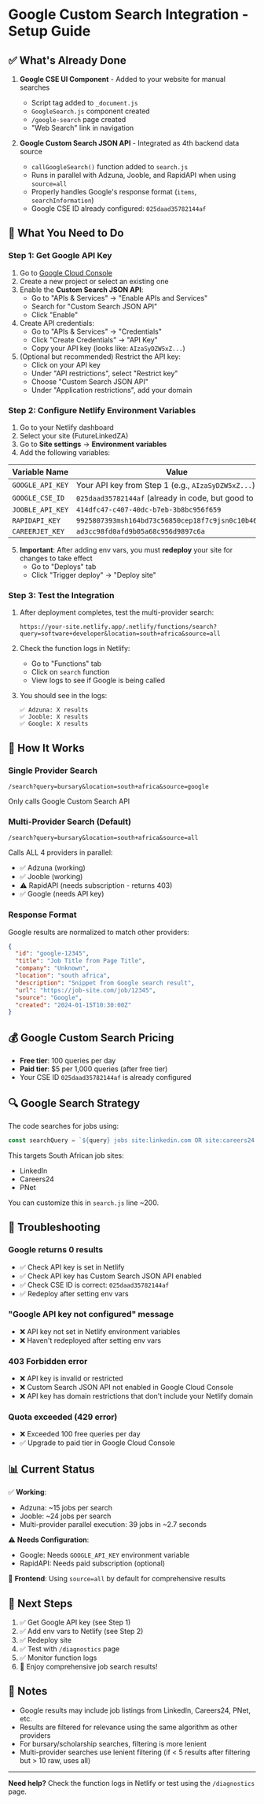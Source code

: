# Google Custom Search Integration - Setup Guide

## ✅ What's Already Done

1. **Google CSE UI Component** - Added to your website for manual searches
   - Script tag added to `_document.js`
   - `GoogleSearch.js` component created
   - `/google-search` page created
   - "Web Search" link in navigation

2. **Google Custom Search JSON API** - Integrated as 4th backend data source
   - `callGoogleSearch()` function added to `search.js`
   - Runs in parallel with Adzuna, Jooble, and RapidAPI when using `source=all`
   - Properly handles Google's response format (`items`, `searchInformation`)
   - Google CSE ID already configured: `025daad35782144af`

## 🔧 What You Need to Do

### Step 1: Get Google API Key

1. Go to [Google Cloud Console](https://console.cloud.google.com/)
2. Create a new project or select an existing one
3. Enable the **Custom Search JSON API**:
   - Go to "APIs & Services" → "Enable APIs and Services"
   - Search for "Custom Search JSON API"
   - Click "Enable"
4. Create API credentials:
   - Go to "APIs & Services" → "Credentials"
   - Click "Create Credentials" → "API Key"
   - Copy your API key (looks like: `AIzaSyDZW5xZ...`)
5. (Optional but recommended) Restrict the API key:
   - Click on your API key
   - Under "API restrictions", select "Restrict key"
   - Choose "Custom Search JSON API"
   - Under "Application restrictions", add your domain

### Step 2: Configure Netlify Environment Variables

1. Go to your Netlify dashboard
2. Select your site (FutureLinkedZA)
3. Go to **Site settings** → **Environment variables**
4. Add the following variables:

| Variable Name | Value |
|--------------|-------|
| `GOOGLE_API_KEY` | Your API key from Step 1 (e.g., `AIzaSyDZW5xZ...`) |
| `GOOGLE_CSE_ID` | `025daad35782144af` (already in code, but good to set) |
| `JOOBLE_API_KEY` | `414dfc47-c407-40dc-b7eb-3b8bc956f659` |
| `RAPIDAPI_KEY` | `9925807393msh164bd73c56850cep18f7c9jsn0c10b4650be6` |
| `CAREERJET_KEY` | `ad3cc98fd0afd9b05a68c956d9897c6a` |

5. **Important**: After adding env vars, you must **redeploy** your site for changes to take effect
   - Go to "Deploys" tab
   - Click "Trigger deploy" → "Deploy site"

### Step 3: Test the Integration

1. After deployment completes, test the multi-provider search:
   ```
   https://your-site.netlify.app/.netlify/functions/search?query=software+developer&location=south+africa&source=all
   ```

2. Check the function logs in Netlify:
   - Go to "Functions" tab
   - Click on `search` function
   - View logs to see if Google is being called

3. You should see in the logs:
   ```
   ✅ Adzuna: X results
   ✅ Jooble: X results
   ✅ Google: X results
   ```

## 🎯 How It Works

### Single Provider Search
```
/search?query=bursary&location=south+africa&source=google
```
Only calls Google Custom Search API

### Multi-Provider Search (Default)
```
/search?query=bursary&location=south+africa&source=all
```
Calls ALL 4 providers in parallel:
- ✅ Adzuna (working)
- ✅ Jooble (working)
- ⚠️ RapidAPI (needs subscription - returns 403)
- ✅ Google (needs API key)

### Response Format

Google results are normalized to match other providers:
```json
{
  "id": "google-12345",
  "title": "Job Title from Page Title",
  "company": "Unknown",
  "location": "south africa",
  "description": "Snippet from Google search result",
  "url": "https://job-site.com/job/12345",
  "source": "Google",
  "created": "2024-01-15T10:30:00Z"
}
```

## 💰 Google Custom Search Pricing

- **Free tier**: 100 queries per day
- **Paid tier**: $5 per 1,000 queries (after free tier)
- Your CSE ID `025daad35782144af` is already configured

## 🔍 Google Search Strategy

The code searches for jobs using:
```javascript
const searchQuery = `${query} jobs site:linkedin.com OR site:careers24.com OR site:pnet.co.za`;
```

This targets South African job sites:
- LinkedIn
- Careers24
- PNet

You can customize this in `search.js` line ~200.

## 🐛 Troubleshooting

### Google returns 0 results
- ✅ Check API key is set in Netlify
- ✅ Check API key has Custom Search JSON API enabled
- ✅ Check CSE ID is correct: `025daad35782144af`
- ✅ Redeploy after setting env vars

### "Google API key not configured" message
- ❌ API key not set in Netlify environment variables
- ❌ Haven't redeployed after setting env vars

### 403 Forbidden error
- ❌ API key is invalid or restricted
- ❌ Custom Search JSON API not enabled in Google Cloud Console
- ❌ API key has domain restrictions that don't include your Netlify domain

### Quota exceeded (429 error)
- ❌ Exceeded 100 free queries per day
- ✅ Upgrade to paid tier in Google Cloud Console

## 📊 Current Status

✅ **Working**:
- Adzuna: ~15 jobs per search
- Jooble: ~24 jobs per search
- Multi-provider parallel execution: 39 jobs in ~2.7 seconds

⚠️ **Needs Configuration**:
- Google: Needs `GOOGLE_API_KEY` environment variable
- RapidAPI: Needs paid subscription (optional)

🎯 **Frontend**: Using `source=all` by default for comprehensive results

## 🚀 Next Steps

1. ✅ Get Google API key (see Step 1)
2. ✅ Add env vars to Netlify (see Step 2)
3. ✅ Redeploy site
4. ✅ Test with `/diagnostics` page
5. ✅ Monitor function logs
6. 🎉 Enjoy comprehensive job search results!

## 📝 Notes

- Google results may include job listings from LinkedIn, Careers24, PNet, etc.
- Results are filtered for relevance using the same algorithm as other providers
- For bursary/scholarship searches, filtering is more lenient
- Multi-provider searches use lenient filtering (if < 5 results after filtering but > 10 raw, uses all)

---

**Need help?** Check the function logs in Netlify or test using the `/diagnostics` page.
